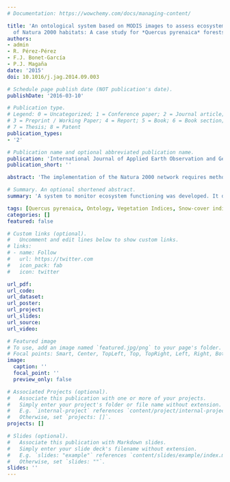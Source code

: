 ```yaml
---
# Documentation: https://wowchemy.com/docs/managing-content/

title: 'An ontological system based on MODIS images to assess ecosystem functioning
  of Natura 2000 habitats: A case study for *Quercus pyrenaica* forests'
authors:
- admin
- R. Pérez-Pérez
- F.J. Bonet-García
- P.J. Magaña
date: '2015'
doi: 10.1016/j.jag.2014.09.003

# Schedule page publish date (NOT publication's date).
publishDate: '2016-03-10'

# Publication type.
# Legend: 0 = Uncategorized; 1 = Conference paper; 2 = Journal article;
# 3 = Preprint / Working Paper; 4 = Report; 5 = Book; 6 = Book section;
# 7 = Thesis; 8 = Patent
publication_types:
- '2'

# Publication name and optional abbreviated publication name.
publication: 'International Journal of Applied Earth Observation and Geoinformation'
publication_short: ''

abstract: 'The implementation of the Natura 2000 network requires methods to assess the conservation status of habitats. This paper shows a methodological approach that combines the use of (satellite) Earth observation with ontologies to monitor Natura 2000 habitats and assess their functioning. We have created an ontological system called *Savia* that can describe both the ecosystem functioning and the behaviour of abiotic factors in a Natura 2000 habitat. This system is able to automatically download images from MODIS products, create indicators and compute temporal trends for them. We have developed an ontology that takes into account the different concepts and relations about indicators and temporal trends, and the spatio-temporal components of the datasets. All the information generated from datasets and MODIS images, is stored into a knowledge base according to the ontology. Users can formulate complex questions using a SPARQL end-point. This system has been tested and validated in a case study that uses *Quercus pyrenaica* Willd. forests as a target habitat in Sierra Nevada (Spain), a Natura 2000 site. We assess ecosystem functioning using NDVI. The selected abiotic factor is snow cover. *Savia* provides useful data regarding these two variables and reflects relationships between them.'

# Summary. An optional shortened abstract.
summary: 'A system to monitor ecosystem functioning was developed. It downloads MODIS images and processes them automatically. We developed an ontology using this information to run complex queries about the functioning of *Q. pyrenaica* forests. The system generates useful knowledge to aid decision-making and reporting tasks' 

tags: [Quercus pyrenaica, Ontology, Vegetation Indices, Snow-cover indices, Sierra Nevada, Remote sensing, Oak woodlands, Ecosystem Services] 
categories: []
featured: false

# Custom links (optional).
#   Uncomment and edit lines below to show custom links.
# links:
# - name: Follow
#   url: https://twitter.com
#   icon_pack: fab
#   icon: twitter

url_pdf:
url_code:
url_dataset:
url_poster:
url_project:
url_slides:
url_source:
url_video:

# Featured image
# To use, add an image named `featured.jpg/png` to your page's folder. 
# Focal points: Smart, Center, TopLeft, Top, TopRight, Left, Right, BottomLeft, Bottom, BottomRight.
image:
  caption: ''
  focal_point: ''
  preview_only: false

# Associated Projects (optional).
#   Associate this publication with one or more of your projects.
#   Simply enter your project's folder or file name without extension.
#   E.g. `internal-project` references `content/project/internal-project/index.md`.
#   Otherwise, set `projects: []`.
projects: []

# Slides (optional).
#   Associate this publication with Markdown slides.
#   Simply enter your slide deck's filename without extension.
#   E.g. `slides: "example"` references `content/slides/example/index.md`.
#   Otherwise, set `slides: ""`.
slides: ''
---
```

